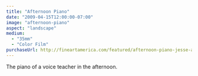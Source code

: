 ```yaml
---
title: "Afternoon Piano"
date: "2009-04-15T12:00:00-07:00"
image: "afternoon-piano"
aspect: "landscape"
medium:
  - "35mm"
  - "Color Film"
purchaseUrl: http://fineartamerica.com/featured/afternoon-piano-jesse-allen.html
---
```


The piano of a voice teacher in the afternoon.
